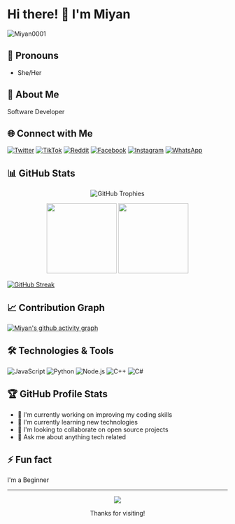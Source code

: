 # Hi there! 👋 I'm Miyan

<p align="left"> <img src="https://komarev.com/ghpvc/?username=Miyan0001&label=Profile%20views&color=0e75b6&style=flat" alt="Miyan0001" /> </p>

## 🌈 Pronouns
- She/Her

## 🌟 About Me
Software Developer

## 🌐 Connect with Me

[![Twitter](https://img.shields.io/badge/Twitter-%231DA1F2.svg?style=for-the-badge&logo=Twitter&logoColor=white)](https://twitter.com/miyan0001)
[![TikTok](https://img.shields.io/badge/TikTok-%23000000.svg?style=for-the-badge&logo=TikTok&logoColor=white)](https://tiktok.com/@Miyan0001)
[![Reddit](https://img.shields.io/badge/Reddit-%23FF4500.svg?style=for-the-badge&logo=Reddit&logoColor=white)](https://reddit.com/user/miyan000)
[![Facebook](https://img.shields.io/badge/Facebook-%231877F2.svg?style=for-the-badge&logo=Facebook&logoColor=white)](https://facebook.com/miyan0001)
[![Instagram](https://img.shields.io/badge/Instagram-%23E4405F.svg?style=for-the-badge&logo=Instagram&logoColor=white)](https://instagram.com/miyan0001)
[![WhatsApp](https://img.shields.io/badge/WhatsApp-25D366?style=for-the-badge&logo=whatsapp&logoColor=white)](https://wa.me/6283890667327)

## 📊 GitHub Stats

<p align="center">
  <img src="https://github-profile-trophy.vercel.app/?username=Miyan0001&theme=radical&no-frame=false&no-bg=true&margin-w=4" alt="GitHub Trophies" />
</p>

<p align="center">
  <img height="160em" src="https://github-readme-stats.vercel.app/api?username=Miyan0001&show_icons=true&theme=radical&include_all_commits=true&count_private=true"/>
  <img height="160em" src="https://github-readme-stats.vercel.app/api/top-langs/?username=Miyan0001&layout=compact&langs_count=7&theme=radical"/>
</p>

[![GitHub Streak](https://streak-stats.demolab.com?user=Miyan0001&theme=radical)](https://git.io/streak-stats)

## 📈 Contribution Graph
[![Miyan's github activity graph](https://github-readme-activity-graph.vercel.app/graph?username=Miyan0001&theme=tokyo-night)](https://github.com/ashutosh00710/github-readme-activity-graph)

## 🛠️ Technologies & Tools

![JavaScript](https://img.shields.io/badge/-JavaScript-black?style=flat-square&logo=javascript)
![Python](https://img.shields.io/badge/-Python-black?style=flat-square&logo=Python)
![Node.js](https://img.shields.io/badge/-Node.js-black?style=flat-square&logo=Node.js)
![C++](https://img.shields.io/badge/-C++-black?style=flat-square&logo=cplusplus)
![C#](https://img.shields.io/badge/-C%23-black?style=flat-square&logo=csharp)

## 🏆 GitHub Profile Stats
- 🔭 I'm currently working on improving my coding skills
- 🌱 I'm currently learning new technologies
- 👯 I'm looking to collaborate on open source projects
- 💬 Ask me about anything tech related

## ⚡ Fun fact
I'm a Beginner

---
<p align="center">
  <img src="https://capsule-render.vercel.app/api?type=waving&color=gradient&height=60&section=footer"/>
</p>
<p align="center">Thanks for visiting!</p>